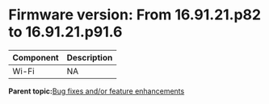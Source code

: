 # Firmware version: From 16.91.21.p82 to 16.91.21.p91.6

|Component|Description|
|-----------|-------------|
|Wi-Fi|NA|

**Parent topic:**[Bug fixes and/or feature enhancements](../topics/bug_fixes_andor_feature_enhancements_01.md)

